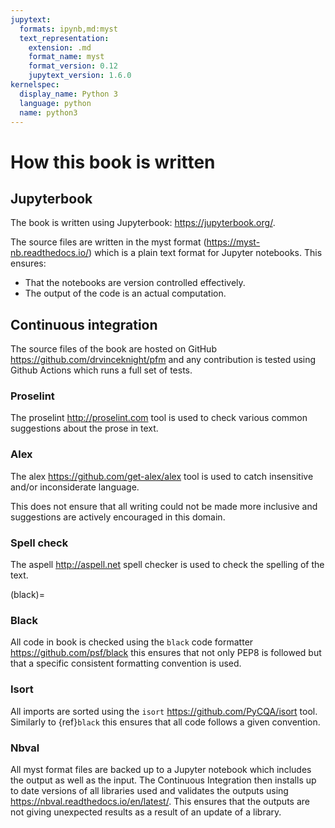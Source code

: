 ```yaml
---
jupytext:
  formats: ipynb,md:myst
  text_representation:
    extension: .md
    format_name: myst
    format_version: 0.12
    jupytext_version: 1.6.0
kernelspec:
  display_name: Python 3
  language: python
  name: python3
---
```


# How this book is written

## Jupyterbook

The book is written using Jupyterbook: <https://jupyterbook.org/>.

The source files are written in the myst format
(<https://myst-nb.readthedocs.io/>) which is a plain text format for
Jupyter notebooks. This ensures:

- That the notebooks are version controlled effectively.
- The output of the code is an actual computation.

## Continuous integration

The source files of the book are hosted on GitHub
<https://github.com/drvinceknight/pfm> and any contribution is tested using
Github Actions which runs a full set of tests.

### Proselint

The proselint <http://proselint.com> tool is used to check various common
suggestions about the prose in text.

### Alex

The alex <https://github.com/get-alex/alex> tool is used to catch insensitive
and/or inconsiderate language.

This does not ensure that all writing could not be made more inclusive and
suggestions are actively encouraged in this domain.

### Spell check

The aspell <http://aspell.net> spell checker is used to check the spelling of
the text.

<!--alex disable black-->

(black)=

### Black

All code in book is checked using the `black` code formatter
<https://github.com/psf/black> this ensures that not only PEP8 is followed but
that a specific consistent formatting convention is used.

<!--alex enable black-->

### Isort

All imports are sorted using the `isort`
<https://github.com/PyCQA/isort> tool. Similarly to {ref}`black` this ensures
that all code follows a given convention.

### Nbval

All myst format files are backed up to a Jupyter notebook which includes the
output as well as the input. The Continuous Integration then installs up to
date versions of all libraries used and validates the outputs using
<https://nbval.readthedocs.io/en/latest/>. This ensures that the outputs are not
giving unexpected results as a result of an update of a library.
